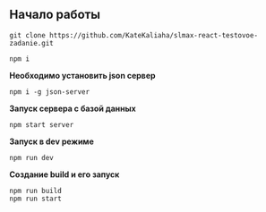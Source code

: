 ## Начало работы

```
git clone https://github.com/KateKaliaha/slmax-react-testovoe-zadanie.git
```

```
npm i
```

**Необходимо установить json сервер**

```
npm i -g json-server
```

**Запуск сервера с базой данных**

```
npm start server
```

**Запуск в dev режиме**

```
npm run dev
```

**Создание build и его запуск**

```
npm run build
npm run start
```
